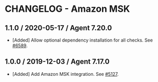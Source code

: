 # CHANGELOG - Amazon MSK

## 1.1.0 / 2020-05-17 / Agent 7.20.0

* [Added] Allow optional dependency installation for all checks. See [#6589](https://github.com/DataDog/integrations-core/pull/6589).

## 1.0.0 / 2019-12-03 / Agent 7.17.0

* [Added] Add Amazon MSK integration. See [#5127](https://github.com/DataDog/integrations-core/pull/5127).

